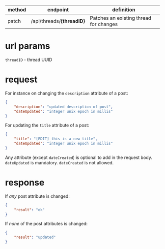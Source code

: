method | endpoint | definition |
-------|----------|------------|
patch  | /api/threads/**{threadID}** | Patches an existing thread for changes

# url params
`threadID` - thread UUID

# request

For instance on changing the `description` attribute of a post:
```json
{
    "description": "updated description of post",
    "dateUpdated": "integer unix epoch in millis"
}
```

For updating the `title` attribute of a post:

```json
{
    "title": "[EDIT] this is a new title",
    "dateUpdated": "integer unix epoch in millis"
}
```

Any attribute (except `dateCreated`) is optional to add in the request body. `dateUpdated` is mandatory. `dateCreated` is not allowed.

# response

If *any* post attribute is changed:

```json
{
    "result": "ok"
}
```

If *none* of the post attributes is changed:

```json
{
    "result": "updated"
}
```
